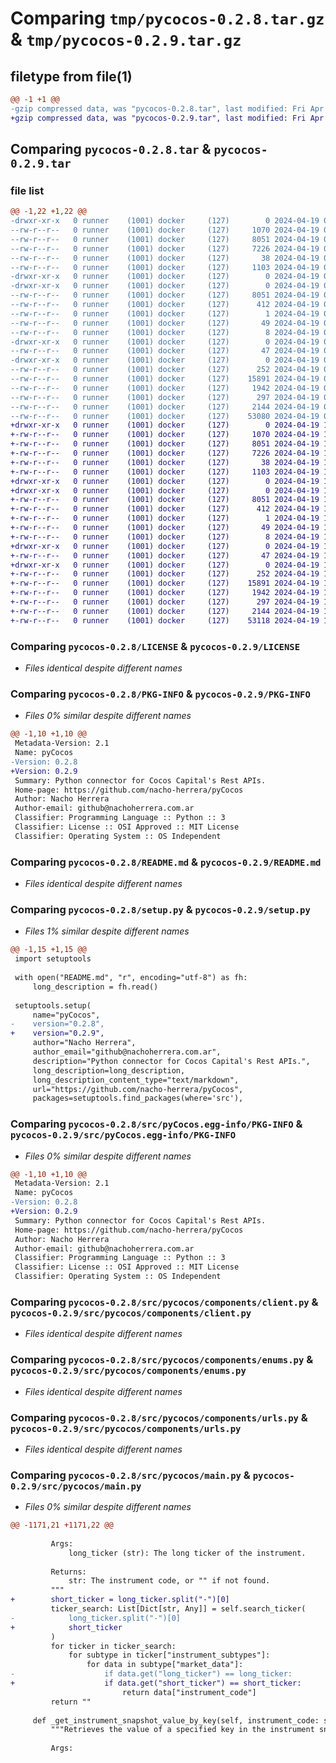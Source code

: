 # Comparing `tmp/pycocos-0.2.8.tar.gz` & `tmp/pycocos-0.2.9.tar.gz`

## filetype from file(1)

```diff
@@ -1 +1 @@
-gzip compressed data, was "pycocos-0.2.8.tar", last modified: Fri Apr 19 05:57:54 2024, max compression
+gzip compressed data, was "pycocos-0.2.9.tar", last modified: Fri Apr 19 15:34:19 2024, max compression
```

## Comparing `pycocos-0.2.8.tar` & `pycocos-0.2.9.tar`

### file list

```diff
@@ -1,22 +1,22 @@
-drwxr-xr-x   0 runner    (1001) docker     (127)        0 2024-04-19 05:57:54.963013 pycocos-0.2.8/
--rw-r--r--   0 runner    (1001) docker     (127)     1070 2024-04-19 05:57:51.000000 pycocos-0.2.8/LICENSE
--rw-r--r--   0 runner    (1001) docker     (127)     8051 2024-04-19 05:57:54.963013 pycocos-0.2.8/PKG-INFO
--rw-r--r--   0 runner    (1001) docker     (127)     7226 2024-04-19 05:57:51.000000 pycocos-0.2.8/README.md
--rw-r--r--   0 runner    (1001) docker     (127)       38 2024-04-19 05:57:54.963013 pycocos-0.2.8/setup.cfg
--rw-r--r--   0 runner    (1001) docker     (127)     1103 2024-04-19 05:57:51.000000 pycocos-0.2.8/setup.py
-drwxr-xr-x   0 runner    (1001) docker     (127)        0 2024-04-19 05:57:54.959012 pycocos-0.2.8/src/
-drwxr-xr-x   0 runner    (1001) docker     (127)        0 2024-04-19 05:57:54.963013 pycocos-0.2.8/src/pyCocos.egg-info/
--rw-r--r--   0 runner    (1001) docker     (127)     8051 2024-04-19 05:57:54.000000 pycocos-0.2.8/src/pyCocos.egg-info/PKG-INFO
--rw-r--r--   0 runner    (1001) docker     (127)      412 2024-04-19 05:57:54.000000 pycocos-0.2.8/src/pyCocos.egg-info/SOURCES.txt
--rw-r--r--   0 runner    (1001) docker     (127)        1 2024-04-19 05:57:54.000000 pycocos-0.2.8/src/pyCocos.egg-info/dependency_links.txt
--rw-r--r--   0 runner    (1001) docker     (127)       49 2024-04-19 05:57:54.000000 pycocos-0.2.8/src/pyCocos.egg-info/requires.txt
--rw-r--r--   0 runner    (1001) docker     (127)        8 2024-04-19 05:57:54.000000 pycocos-0.2.8/src/pyCocos.egg-info/top_level.txt
-drwxr-xr-x   0 runner    (1001) docker     (127)        0 2024-04-19 05:57:54.959012 pycocos-0.2.8/src/pycocos/
--rw-r--r--   0 runner    (1001) docker     (127)       47 2024-04-19 05:57:51.000000 pycocos-0.2.8/src/pycocos/__init__.py
-drwxr-xr-x   0 runner    (1001) docker     (127)        0 2024-04-19 05:57:54.963013 pycocos-0.2.8/src/pycocos/components/
--rw-r--r--   0 runner    (1001) docker     (127)      252 2024-04-19 05:57:51.000000 pycocos-0.2.8/src/pycocos/components/__init__.py
--rw-r--r--   0 runner    (1001) docker     (127)    15891 2024-04-19 05:57:51.000000 pycocos-0.2.8/src/pycocos/components/client.py
--rw-r--r--   0 runner    (1001) docker     (127)     1942 2024-04-19 05:57:51.000000 pycocos-0.2.8/src/pycocos/components/enums.py
--rw-r--r--   0 runner    (1001) docker     (127)      297 2024-04-19 05:57:51.000000 pycocos-0.2.8/src/pycocos/components/exceptions.py
--rw-r--r--   0 runner    (1001) docker     (127)     2144 2024-04-19 05:57:51.000000 pycocos-0.2.8/src/pycocos/components/urls.py
--rw-r--r--   0 runner    (1001) docker     (127)    53080 2024-04-19 05:57:51.000000 pycocos-0.2.8/src/pycocos/main.py
+drwxr-xr-x   0 runner    (1001) docker     (127)        0 2024-04-19 15:34:19.622514 pycocos-0.2.9/
+-rw-r--r--   0 runner    (1001) docker     (127)     1070 2024-04-19 15:34:16.000000 pycocos-0.2.9/LICENSE
+-rw-r--r--   0 runner    (1001) docker     (127)     8051 2024-04-19 15:34:19.622514 pycocos-0.2.9/PKG-INFO
+-rw-r--r--   0 runner    (1001) docker     (127)     7226 2024-04-19 15:34:16.000000 pycocos-0.2.9/README.md
+-rw-r--r--   0 runner    (1001) docker     (127)       38 2024-04-19 15:34:19.622514 pycocos-0.2.9/setup.cfg
+-rw-r--r--   0 runner    (1001) docker     (127)     1103 2024-04-19 15:34:16.000000 pycocos-0.2.9/setup.py
+drwxr-xr-x   0 runner    (1001) docker     (127)        0 2024-04-19 15:34:19.618514 pycocos-0.2.9/src/
+drwxr-xr-x   0 runner    (1001) docker     (127)        0 2024-04-19 15:34:19.622514 pycocos-0.2.9/src/pyCocos.egg-info/
+-rw-r--r--   0 runner    (1001) docker     (127)     8051 2024-04-19 15:34:19.000000 pycocos-0.2.9/src/pyCocos.egg-info/PKG-INFO
+-rw-r--r--   0 runner    (1001) docker     (127)      412 2024-04-19 15:34:19.000000 pycocos-0.2.9/src/pyCocos.egg-info/SOURCES.txt
+-rw-r--r--   0 runner    (1001) docker     (127)        1 2024-04-19 15:34:19.000000 pycocos-0.2.9/src/pyCocos.egg-info/dependency_links.txt
+-rw-r--r--   0 runner    (1001) docker     (127)       49 2024-04-19 15:34:19.000000 pycocos-0.2.9/src/pyCocos.egg-info/requires.txt
+-rw-r--r--   0 runner    (1001) docker     (127)        8 2024-04-19 15:34:19.000000 pycocos-0.2.9/src/pyCocos.egg-info/top_level.txt
+drwxr-xr-x   0 runner    (1001) docker     (127)        0 2024-04-19 15:34:19.622514 pycocos-0.2.9/src/pycocos/
+-rw-r--r--   0 runner    (1001) docker     (127)       47 2024-04-19 15:34:16.000000 pycocos-0.2.9/src/pycocos/__init__.py
+drwxr-xr-x   0 runner    (1001) docker     (127)        0 2024-04-19 15:34:19.622514 pycocos-0.2.9/src/pycocos/components/
+-rw-r--r--   0 runner    (1001) docker     (127)      252 2024-04-19 15:34:16.000000 pycocos-0.2.9/src/pycocos/components/__init__.py
+-rw-r--r--   0 runner    (1001) docker     (127)    15891 2024-04-19 15:34:16.000000 pycocos-0.2.9/src/pycocos/components/client.py
+-rw-r--r--   0 runner    (1001) docker     (127)     1942 2024-04-19 15:34:16.000000 pycocos-0.2.9/src/pycocos/components/enums.py
+-rw-r--r--   0 runner    (1001) docker     (127)      297 2024-04-19 15:34:16.000000 pycocos-0.2.9/src/pycocos/components/exceptions.py
+-rw-r--r--   0 runner    (1001) docker     (127)     2144 2024-04-19 15:34:16.000000 pycocos-0.2.9/src/pycocos/components/urls.py
+-rw-r--r--   0 runner    (1001) docker     (127)    53118 2024-04-19 15:34:16.000000 pycocos-0.2.9/src/pycocos/main.py
```

### Comparing `pycocos-0.2.8/LICENSE` & `pycocos-0.2.9/LICENSE`

 * *Files identical despite different names*

### Comparing `pycocos-0.2.8/PKG-INFO` & `pycocos-0.2.9/PKG-INFO`

 * *Files 0% similar despite different names*

```diff
@@ -1,10 +1,10 @@
 Metadata-Version: 2.1
 Name: pyCocos
-Version: 0.2.8
+Version: 0.2.9
 Summary: Python connector for Cocos Capital's Rest APIs.
 Home-page: https://github.com/nacho-herrera/pyCocos
 Author: Nacho Herrera
 Author-email: github@nachoherrera.com.ar
 Classifier: Programming Language :: Python :: 3
 Classifier: License :: OSI Approved :: MIT License
 Classifier: Operating System :: OS Independent
```

### Comparing `pycocos-0.2.8/README.md` & `pycocos-0.2.9/README.md`

 * *Files identical despite different names*

### Comparing `pycocos-0.2.8/setup.py` & `pycocos-0.2.9/setup.py`

 * *Files 1% similar despite different names*

```diff
@@ -1,15 +1,15 @@
 import setuptools
 
 with open("README.md", "r", encoding="utf-8") as fh:
     long_description = fh.read()
 
 setuptools.setup(
     name="pyCocos",
-    version="0.2.8",
+    version="0.2.9",
     author="Nacho Herrera",
     author_email="github@nachoherrera.com.ar",
     description="Python connector for Cocos Capital's Rest APIs.",
     long_description=long_description,
     long_description_content_type="text/markdown",
     url="https://github.com/nacho-herrera/pyCocos",
     packages=setuptools.find_packages(where='src'),
```

### Comparing `pycocos-0.2.8/src/pyCocos.egg-info/PKG-INFO` & `pycocos-0.2.9/src/pyCocos.egg-info/PKG-INFO`

 * *Files 0% similar despite different names*

```diff
@@ -1,10 +1,10 @@
 Metadata-Version: 2.1
 Name: pyCocos
-Version: 0.2.8
+Version: 0.2.9
 Summary: Python connector for Cocos Capital's Rest APIs.
 Home-page: https://github.com/nacho-herrera/pyCocos
 Author: Nacho Herrera
 Author-email: github@nachoherrera.com.ar
 Classifier: Programming Language :: Python :: 3
 Classifier: License :: OSI Approved :: MIT License
 Classifier: Operating System :: OS Independent
```

### Comparing `pycocos-0.2.8/src/pycocos/components/client.py` & `pycocos-0.2.9/src/pycocos/components/client.py`

 * *Files identical despite different names*

### Comparing `pycocos-0.2.8/src/pycocos/components/enums.py` & `pycocos-0.2.9/src/pycocos/components/enums.py`

 * *Files identical despite different names*

### Comparing `pycocos-0.2.8/src/pycocos/components/urls.py` & `pycocos-0.2.9/src/pycocos/components/urls.py`

 * *Files identical despite different names*

### Comparing `pycocos-0.2.8/src/pycocos/main.py` & `pycocos-0.2.9/src/pycocos/main.py`

 * *Files 0% similar despite different names*

```diff
@@ -1171,21 +1171,22 @@
 
         Args:
             long_ticker (str): The long ticker of the instrument.
 
         Returns:
             str: The instrument code, or "" if not found.
         """
+        short_ticker = long_ticker.split("-")[0]
         ticker_search: List[Dict[str, Any]] = self.search_ticker(
-            long_ticker.split("-")[0]
+            short_ticker
         )
         for ticker in ticker_search:
             for subtype in ticker["instrument_subtypes"]:
                 for data in subtype["market_data"]:
-                    if data.get("long_ticker") == long_ticker:
+                    if data.get("short_ticker") == short_ticker:
                         return data["instrument_code"]
         return ""
 
     def _get_instrument_snapshot_value_by_key(self, instrument_code: str, long_ticker:str, segment: Segment, key: str) -> Any:
         """Retrieves the value of a specified key in the instrument snapshot list
 
         Args:
```

